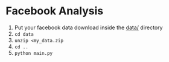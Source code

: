 # Facebook Analysis

1. Put your facebook data download inside the [data/](data/) directory
2. `cd data`
3. `unzip <my_data.zip`
4. `cd ..`
5. `python main.py`